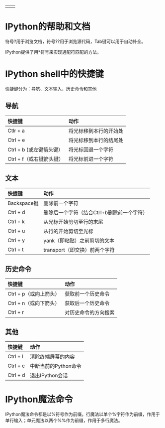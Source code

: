 |  |  |
| :--- | :--- |
|  |  |

# IPython的帮助和文档

符号?用于浏览文档，符号??用于浏览源代码，Tab键可以用于自动补全。

IPython提供了用\*符号来实现通配符匹配的方法。

# IPython shell中的快捷键

快捷键分为：导航、文本输入、历史命令和其他

## 导航

| 快捷键 | 动作 |
| :--- | :--- |
| Ctlr + a | 将光标移到本行的开始处 |
| Ctrl + e | 将光标移到本行的结尾处 |
| Ctrl + b \(或左键箭头键） | 将光标回退一个字符 |
| Ctrl + f（或右键箭头键） | 将光标前进一个字符 |

## 文本

| 快捷键 | 动作 |
| :--- | :--- |
| Backspace键 | 删除前一个字符 |
| Ctrl + d | 删除后一个字符（结合Ctrl+b删除前一个字符） |
| Ctrl + k | 从光标开始剪切至行的末尾 |
| Ctrl + u | 从行的开始剪切至光标 |
| Ctrl + y | yank（即粘贴）之前剪切的文本 |
| Ctrl + t | transport（即交换）前两个字符 |

## 历史命令

| 快捷键 | 动作 |
| :--- | :--- |
| Ctrl + p（或向上箭头） | 获取前一个历史命令 |
| Ctrl + n（或向下箭头） | 获取后一个历史命令 |
| Ctrl + r | 对历史命令的方向搜索 |

## 其他

| 快捷键 | 动作 |
| :--- | :--- |
| Ctrl + l | 清除终端屏幕的内容 |
| Ctrl + c | 中断当前的Python命令 |
| Ctrl + d | 退出IPython会话 |

# IPython魔法命令

IPython魔法命令都是以%符号作为前缀。行魔法以单个%字符作为前缀，作用于单行输入；单元魔法以两个%%作为前缀，作用于多行魔法。

